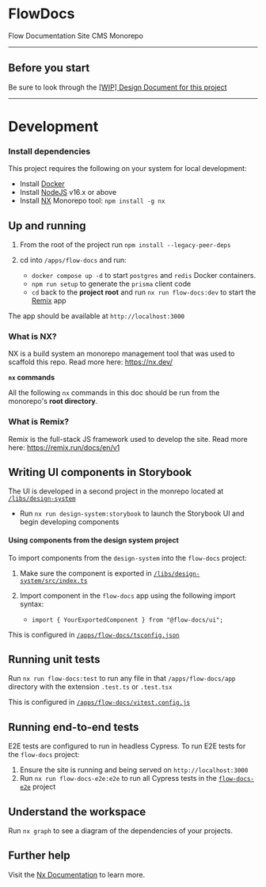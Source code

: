 

# FlowDocs

Flow Documentation Site CMS Monorepo

---

## Before you start

Be sure to look through the [[WIP] Design Document for this project](https://www.notion.so/dapperlabs/New-Docs-Site-Technical-Requirements-87d502531e484735853e88e02902de25#659da2b42ca840a980e951d85d5e93fa)

---

# Development

### Install dependencies

This project requires the following on your system for local development:
-  Install [Docker](https://docs.docker.com/get-docker/)
-  Install [NodeJS](https://nodejs.org/en/download/) v16.x or above
-  Install [NX](https://nx.dev/) Monorepo tool: `npm install -g nx`

## Up and running

1) From the root of the project run `npm install --legacy-peer-deps`
2) cd into `/apps/flow-docs` and run:

    - `docker compose up -d` to start `postgres` and `redis` Docker containers. 
    - `npm run setup` to generate the `prisma` client code
    - `cd` back to the **project root** and run `nx run flow-docs:dev` to start the [Remix](https://remix.run/) app

The app should be available at `http://localhost:3000`


### What is NX?
NX is a build system an monorepo management tool that was used to scaffold this repo.
Read more here: https://nx.dev/

**`nx` commands**

All the following `nx` commands in this doc should be run from the monorepo's **root directory**.

### What is Remix?
Remix is the full-stack JS framework used to develop the site.
Read more here: https://remix.run/docs/en/v1

## Writing UI components in Storybook

The UI is developed in a second project in the monrepo located at [`/libs/design-system`](https://github.com/onflow/next-docs-v1/tree/main/libs/design-system)
- Run `nx run design-system:storybook` to launch the Storybook UI and begin developing components

#### Using components from the design system project


To import components from the `design-system` into the `flow-docs` project:

1) Make sure the component is exported in [`/libs/design-system/src/index.ts`](https://github.com/onflow/next-docs-v1/blob/main/libs/design-system/src/index.ts)
2) Import component in the `flow-docs` app using the following import syntax:
   
   - `import { YourExportedComponent } from "@flow-docs/ui";`

This is configured in [`/apps/flow-docs/tsconfig.json`](https://github.com/onflow/next-docs-v1/blob/main/apps/flow-docs/tsconfig.json)

## Running unit tests

Run `nx run flow-docs:test` to run any file in that `/apps/flow-docs/app` directory with the extension `.test.ts` or `.test.tsx`

This is configured in [`/apps/flow-docs/vitest.config.js`](https://github.com/onflow/next-docs-v1/blob/main/apps/flow-docs/vitest.config.json)

## Running end-to-end tests

E2E tests are configured to run in headless Cypress. To run E2E tests for the `flow-docs` project: 

1) Ensure the site is running and being served on `http://localhost:3000`
2) Run `nx run flow-docs-e2e:e2e` to run all Cypress tests in the [`flow-docs-e2e`](https://github.com/onflow/next-docs-v1/tree/main/apps/flow-docs-e2e) project

## Understand the workspace

Run `nx graph` to see a diagram of the dependencies of your projects.

## Further help

Visit the [Nx Documentation](https://nx.dev) to learn more.
